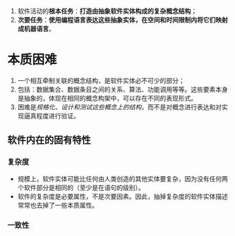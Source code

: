 1. 软件活动的**根本任务**：**打造由抽象软件实体构成的复杂概念结构**；
2. **次要任务**：**使用编程语言表达这些抽象实体，在空间和时间限制内将它们映射成机器语言**。


#  本质困难
1. 一个相互牵制关联的概念结构，是软件实体必不可少的部分；
2. 包括：数据集合、数据条目之间的关系、算法、功能调用等等。这些要素本身是抽象的，体现在相同的概念构架中，可以存在不同的表现形式。
3. 困难是*规格化、设计和测试这些概念上的结构*，而不是对概念进行表达和对实现逼真程度进行验证。


## 软件内在的固有特性
### 复杂度
- 规模上，软件实体可能比任何由人类创造的其他实体要复杂，因为没有任何两个软件部分是相同的（至少是在语句的级别）。
- 软件的复杂度是必要属性，不是次要因素。因此，抽掉复杂度的软件实体描述常常也去掉了一些本质属性。

### 一致性



